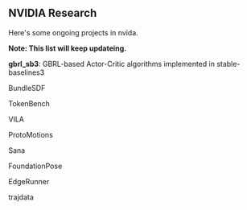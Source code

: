 ## NVIDIA Research

Here's some ongoing projects in nvida. 


**Note: This list will keep updateing.**


**gbrl_sb3**: GBRL-based Actor-Critic algorithms implemented in stable-baselines3


BundleSDF


TokenBench


VILA


ProtoMotions


Sana


FoundationPose



EdgeRunner 


trajdata

